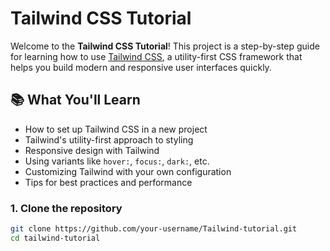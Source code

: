 # Tailwind CSS Tutorial

Welcome to the **Tailwind CSS Tutorial**! This project is a step-by-step guide for learning how to use [Tailwind CSS](https://tailwindcss.com), a utility-first CSS framework that helps you build modern and responsive user interfaces quickly.

## 📚 What You'll Learn

- How to set up Tailwind CSS in a new project
- Tailwind's utility-first approach to styling
- Responsive design with Tailwind
- Using variants like `hover:`, `focus:`, `dark:`, etc.
- Customizing Tailwind with your own configuration
- Tips for best practices and performance


### 1. Clone the repository

```bash
git clone https://github.com/your-username/Tailwind-tutorial.git
cd tailwind-tutorial
